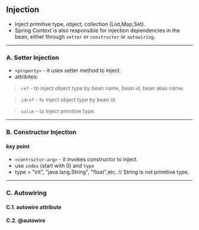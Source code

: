 ## Injection
- Inject primitive type, object, collection (List,Map,Set).
- Spring Context is also responsible for injection dependencies in the bean, either through `setter` or `constructor` or `autowiring`.

***

### A. Setter Injection
- `<property>` - it uses setter method to inject.
- attribites: 
> `ref` - to inject object type by bean name, bean id, bean alias name.

> `idref` - to inject object type by bean id.

> `value` - to inject primitive type.

***
### B. Constructor Injection

#### key point
- `<contructor-arg>` - it invokes constructor to inject.
- use `index` (start with 0) and `type`
- type = "int", "java.lang.String", "float",etc.  // String is not primitive type.

***
### C. Autowiring
#### C.1. autowire attribute

#### C.2. @autowire
